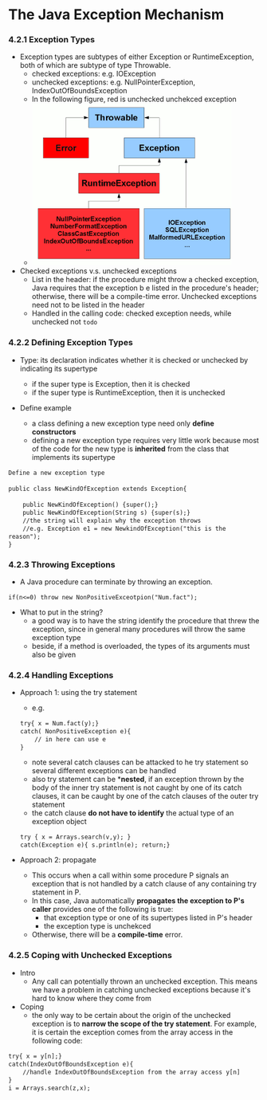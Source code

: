 The Java Exception Mechanism
===

### 4.2.1 Exception Types
- Exception types are subtypes of either Exception or RuntimeException, both of which are subtype of type Throwable. 
	- checked exceptions: e.g. IOException
	- unchecked exceptions: e.g. NullPointerException, IndexOutOfBoundsException
	- In the following figure, red is unchecked unchekced exception
	- ![The exception type hierarchy](https://github.com/hxwang/Java/blob/master/B_Program-Development-in-Java/Chap4-Exceptions/ExceptionHierarchy.png)
- Checked exceptions v.s. unchecked exceptions
	- List in the header: if the procedure might throw a checked exception, Java requires that the exception b e listed in the procedure's header; otherwise, there will be a compile-time error. Unchecked exceptions need not to be listed in the header
	- Handled in the calling code: checked exception needs, while unchecked not `todo`
	
### 4.2.2 Defining Exception Types
- Type: its declaration indicates whether it is checked or unchecked by indicating its supertype
	- if the super type is Exception, then it is checked
	- if the super type is RuntimeException, then it is unchecked
	
- Define example
	- a class defining a new exception type need only **define constructors**
	- defining a new exception type requires very little work because most of the code for the new type is **inherited** from the class that implements its supertype
```
Define a new exception type

public class NewKindOfException extends Exception{
	
	public NewKindOfException() {super();}
	public NewKindOfException(String s) {super(s);}
	//the string will explain why the exception throws
	//e.g. Exception e1 = new NewkindOfException("this is the reason");
}
```
	
	
### 4.2.3 Throwing Exceptions
- A Java procedure can terminate by throwing an exception. 
```
if(n<=0) throw new NonPositiveExceotpion("Num.fact");
```

- What to put in the string?
	- a good way is to have the string identify the procedure that threw the exception, since in general many procedures will throw the same exception type
	- beside, if a method is overloaded, the types of its arguments must also be given
	
### 4.2.4 Handling Exceptions
- Approach 1: using the try statement
	- e.g. 
	```
	try{ x = Num.fact(y);}
	catch( NonPositiveException e){
		// in here can use e
	}
	```
	- note several catch clauses can be attacked to he try statement so several different exceptions can be handled
	- also try statement can be ***nested**, if an exception thrown by the body of the inner try statement is not caught by one of its catch clauses, it can be caught by one of the catch clauses of the outer try statement
	- the catch clause **do not have to identify** the actual type of an exception object
	```
	try { x = Arrays.search(v,y); }
	catch(Exception e){ s.println(e); return;}
	```

- Approach 2: propagate
	- This occurs when a call within some procedure P signals an exception that is not handled by a catch clause of any containing try statement in P. 
	- In this case, Java automatically **propagates the exception to P's caller** provides one of the following is true:
		- that exception type or one of its supertypes listed in P's header
		- the exception type is unchekced
	- Otherwise, there will be a **compile-time** error.

### 4.2.5 Coping with Unchecked Exceptions
- Intro
	- Any call can potentially thrown an unchecked exception. This means we have a problem in catching unchecked exceptions because it's hard to know where they come from
- Coping
	- the only way to be certain about the origin of the unchecked exception is to **narrow the scope of the try statement**. For example, it is certain the exception comes from the array access in the following code:
```
try{ x = y[n];}
catch(IndexOutOfBoundsException e){
	//handle IndexOutOfBoundsException from the array access y[n]
}
i = Arrays.search(z,x);
```
